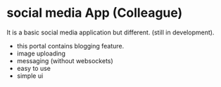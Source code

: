 # social media App (Colleague)
It is a basic social media application but different. (still in development).
- this portal contains blogging feature.
- image uploading 
- messaging (without websockets)
- easy to use
- simple ui
